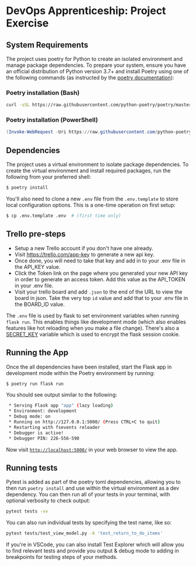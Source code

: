 # DevOps Apprenticeship: Project Exercise

## System Requirements

The project uses poetry for Python to create an isolated environment and manage package dependencies. To prepare your system, ensure you have an official distribution of Python version 3.7+ and install Poetry using one of the following commands (as instructed by the [poetry documentation](https://python-poetry.org/docs/#system-requirements)):

### Poetry installation (Bash)

```bash
curl -sSL https://raw.githubusercontent.com/python-poetry/poetry/master/install-poetry.py | python -
```

### Poetry installation (PowerShell)

```powershell
(Invoke-WebRequest -Uri https://raw.githubusercontent.com/python-poetry/poetry/master/install-poetry.py -UseBasicParsing).Content | python -
```

## Dependencies

The project uses a virtual environment to isolate package dependencies. To create the virtual environment and install required packages, run the following from your preferred shell:

```bash
$ poetry install
```

You'll also need to clone a new `.env` file from the `.env.template` to store local configuration options. This is a one-time operation on first setup:

```bash
$ cp .env.template .env  # (first time only)
```

## Trello pre-steps
* Setup a new Trello account if you don't have one already.
* Visit https://trello.com/app-key to generate a new api key.
* Once done, you will need to take that key and add in to your .env file in the API_KEY value.
* Click the Token link on the page where you generated your new API key in order to generate an access token. Add this value as the API_TOKEN in your .env file.
* Visit your trello board and add `.json` to the end of the URL to view the board in json. Take the very top `id` value and add that to your .env file in the BOARD_ID value.

The `.env` file is used by flask to set environment variables when running `flask run`. This enables things like development mode (which also enables features like hot reloading when you make a file change). There's also a [SECRET_KEY](https://flask.palletsprojects.com/en/1.1.x/config/#SECRET_KEY) variable which is used to encrypt the flask session cookie.

## Running the App

Once the all dependencies have been installed, start the Flask app in development mode within the Poetry environment by running:
```bash
$ poetry run flask run
```

You should see output similar to the following:
```bash
 * Serving Flask app "app" (lazy loading)
 * Environment: development
 * Debug mode: on
 * Running on http://127.0.0.1:5000/ (Press CTRL+C to quit)
 * Restarting with fsevents reloader
 * Debugger is active!
 * Debugger PIN: 226-556-590
```
Now visit [`http://localhost:5000/`](http://localhost:5000/) in your web browser to view the app.

## Running tests

Pytest is added as part of the poetry toml dependencies, allowing you to then run `poetry install` and use within the virtual environment as a dev dependency. You can then run all of your tests in your terminal, with optional verbosity to check output:
```bash
pytest tests -vv
```
You can also run individual tests by specifying the test name, like so:
```bash
pytest tests/test_view_model.py -k 'test_return_to_do_items'
```

If you're in VSCode, you can also install Test Explorer which will allow you to find relevant tests and provide you output & debug mode to adding in breakpoints for testing steps of your methods.
